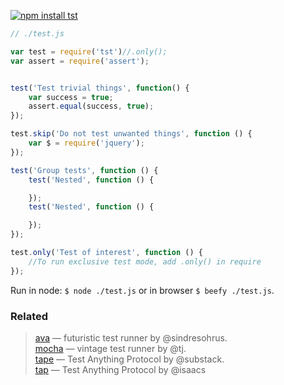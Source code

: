 [![npm install tst](https://nodei.co/npm/tst.png?mini=true)](https://npmjs.org/package/tst/)

```js
// ./test.js

var test = require('tst')//.only();
var assert = require('assert');


test('Test trivial things', function() {
    var success = true;
    assert.equal(success, true);
});

test.skip('Do not test unwanted things', function () {
	var $ = require('jquery');
});

test('Group tests', function () {
	test('Nested', function () {

	});
	test('Nested', function () {

	});
});

test.only('Test of interest', function () {
	//To run exclusive test mode, add .only() in require
});
```

Run in node: `$ node ./test.js` or in browser `$ beefy ./test.js`.


### Related

> [ava](https://npmjs.org/package/ava) — futuristic test runner by @sindresohrus.<br/>
> [mocha](https://npmjs.org/package/mocha) — vintage test runner by @tj.<br/>
> [tape](https://npmjs.org/package/tape) — Test Anything Protocol by @substack.<br/>
> [tap](https://npmjs.org/package/tap) — Test Anything Protocol by @isaacs<br/>
